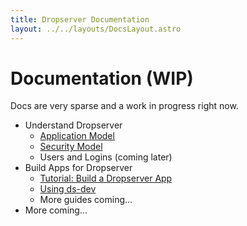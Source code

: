 ```yaml
---
title: Dropserver Documentation
layout: ../../layouts/DocsLayout.astro
---
```


# Documentation (WIP)

Docs are very sparse and a work in progress right now.

- Understand Dropserver
  - [Application Model](application-model)
  - [Security Model](security-model)
  - Users and Logins (coming later)
- Build Apps for Dropserver
  - [Tutorial: Build a Dropserver App](build-dropserver-app-tutorial)
  - [Using ds-dev](ds-dev)
  - More guides coming...
- More coming...